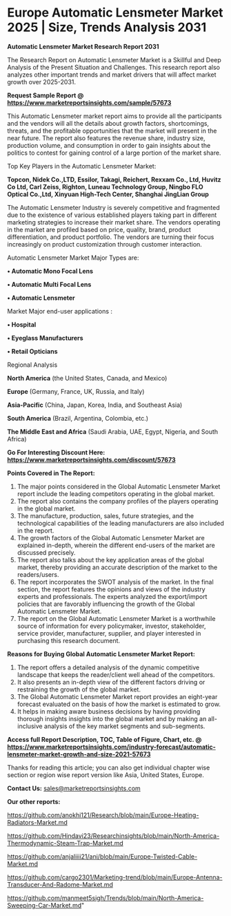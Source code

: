 # Europe Automatic Lensmeter Market 2025 | Size, Trends Analysis 2031

<strong>Automatic Lensmeter Market Research Report 2031</strong>

The Research Report on Automatic Lensmeter Market is a Skillful and Deep Analysis of the Present Situation and Challenges. This research report also analyzes other important trends and market drivers that will affect market growth over 2025-2031.

<strong>Request Sample Report @ <a href=https://www.marketreportsinsights.com/sample/57673>https://www.marketreportsinsights.com/sample/57673</a></strong>

This Automatic Lensmeter market report aims to provide all the participants and the vendors will all the details about growth factors, shortcomings, threats, and the profitable opportunities that the market will present in the near future. The report also features the revenue share, industry size, production volume, and consumption in order to gain insights about the politics to contest for gaining control of a large portion of the market share.

Top Key Players in the Automatic Lensmeter Market:

<strong>Topcon, Nidek Co.,LTD, Essilor, Takagi, Reichert, Rexxam Co., Ltd, Huvitz Co Ltd, Carl Zeiss, Righton, Luneau Technology Group, Ningbo FLO Optical Co.,Ltd, Xinyuan High-Tech Center, Shanghai JingLian Group</strong>

The Automatic Lensmeter Industry is severely competitive and fragmented due to the existence of various established players taking part in different marketing strategies to increase their market share. The vendors operating in the market are profiled based on price, quality, brand, product differentiation, and product portfolio. The vendors are turning their focus increasingly on product customization through customer interaction.

Automatic Lensmeter Market Major Types are:

<strong>• Automatic Mono Focal Lens

• Automatic Multi Focal Lens

• Automatic Lensmeter</strong>

Market Major end-user applications :

<strong>• Hospital

• Eyeglass Manufacturers

• Retail Opticians</strong>

Regional Analysis

</u><strong><b>North America</b></strong> (the United States, Canada, and Mexico)

<strong><b>Europe </b></strong>(Germany, France, UK, Russia, and Italy)

<strong><b>Asia-Pacific</b></strong> (China, Japan, Korea, India, and Southeast Asia)

<strong><b>South America</b></strong> (Brazil, Argentina, Colombia, etc.)

<strong><b>The Middle East and Africa</b></strong> (Saudi Arabia, UAE, Egypt, Nigeria, and South Africa)

<strong>Go For Interesting Discount Here: <a href=https://www.marketreportsinsights.com/discount/57673>https://www.marketreportsinsights.com/discount/57673</a></strong>

<strong>Points Covered in The Report:</strong>
<ol>
  <li>The major points considered in the Global Automatic Lensmeter Market report include the leading competitors operating in the global market.</li>
  <li>The report also contains the company profiles of the players operating in the global market.</li>
  <li>The manufacture, production, sales, future strategies, and the technological capabilities of the leading manufacturers are also included in the report.</li>
  <li>The growth factors of the Global Automatic Lensmeter Market are explained in-depth, wherein the different end-users of the market are discussed precisely.</li>
  <li>The report also talks about the key application areas of the global market, thereby providing an accurate description of the market to the readers/users.</li>
  <li>The report incorporates the SWOT analysis of the market. In the final section, the report features the opinions and views of the industry experts and professionals. The experts analyzed the export/import policies that are favorably influencing the growth of the Global Automatic Lensmeter Market.</li>
  <li>The report on the Global Automatic Lensmeter Market is a worthwhile source of information for every policymaker, investor, stakeholder, service provider, manufacturer, supplier, and player interested in purchasing this research document.</li>
</ol>
<strong>Reasons for Buying Global Automatic Lensmeter Market Report:</strong>

<ol>
  <li>The report offers a detailed analysis of the dynamic competitive landscape that keeps the reader/client well ahead of the competitors.</li>
  <li>It also presents an in-depth view of the different factors driving or restraining the growth of the global market.</li>
  <li>The Global Automatic Lensmeter Market report provides an eight-year forecast evaluated on the basis of how the market is estimated to grow.</li>
  <li>It helps in making aware business decisions by having providing thorough insights insights into the global market and by making an all-inclusive analysis of the key market segments and sub-segments.</li>
</ol>
<strong>Access full Report Description, TOC, Table of Figure, Chart, etc. @ <a href=https://www.marketreportsinsights.com/industry-forecast/automatic-lensmeter-market-growth-and-size-2021-57673>https://www.marketreportsinsights.com/industry-forecast/automatic-lensmeter-market-growth-and-size-2021-57673</a></strong>


Thanks for reading this article; you can also get individual chapter wise section or region wise report version like Asia, United States, Europe.

<strong>Contact Us:</strong>
sales@marketreportsinsights.com

<strong>Our other reports:</strong>

<a href=https://github.com/anokhi121/Research/blob/main/Europe-Heating-Radiators-Market.md>https://github.com/anokhi121/Research/blob/main/Europe-Heating-Radiators-Market.md</a>

<a href=https://github.com/Hindavi23/Researchinsights/blob/main/North-America-Thermodynamic-Steam-Trap-Market.md>https://github.com/Hindavi23/Researchinsights/blob/main/North-America-Thermodynamic-Steam-Trap-Market.md</a>

<a href=https://github.com/anjaliiii21/ani/blob/main/Europe-Twisted-Cable-Market.md>https://github.com/anjaliiii21/ani/blob/main/Europe-Twisted-Cable-Market.md</a>

<a href=https://github.com/cargo2301/Marketing-trend/blob/main/Europe-Antenna-Transducer-And-Radome-Market.md>https://github.com/cargo2301/Marketing-trend/blob/main/Europe-Antenna-Transducer-And-Radome-Market.md</a>

<a href=https://github.com/manmeet5sigh/Trends/blob/main/North-America-Sweeping-Car-Market.md>https://github.com/manmeet5sigh/Trends/blob/main/North-America-Sweeping-Car-Market.md</a>"
